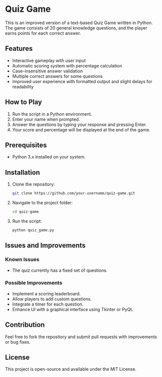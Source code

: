 # Quiz Game

This is an improved version of a text-based Quiz Game written in Python. The game consists of 20 general knowledge questions, and the player earns points for each correct answer.

## Features
- Interactive gameplay with user input
- Automatic scoring system with percentage calculation
- Case-insensitive answer validation
- Multiple correct answers for some questions
- Improved user experience with formatted output and slight delays for readability

## How to Play
1. Run the script in a Python environment.
2. Enter your name when prompted.
3. Answer the questions by typing your response and pressing Enter.
4. Your score and percentage will be displayed at the end of the game.

## Prerequisites
- Python 3.x installed on your system.

## Installation
1. Clone the repository:
   ```sh
   git clone https://github.com/your-username/quiz-game.git
   ```
2. Navigate to the project folder:
   ```sh
   cd quiz-game
   ```
3. Run the script:
   ```sh
   python quiz_game.py
   ```

## Issues and Improvements
### Known Issues
- The quiz currently has a fixed set of questions.

### Possible Improvements
- Implement a scoring leaderboard.
- Allow players to add custom questions.
- Integrate a timer for each question.
- Enhance UI with a graphical interface using Tkinter or PyQt.

## Contribution
Feel free to fork the repository and submit pull requests with improvements or bug fixes.

## License
This project is open-source and available under the MIT License.
